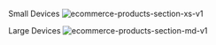 Small Devices
![ecommerce-products-section-xs-v1](https://github.com/user-attachments/assets/2ae605b5-a714-4717-8943-1d198b40953f)

Large Devices
![ecommerce-products-section-md-v1](https://github.com/user-attachments/assets/815623cc-73f7-4582-b2b9-c1a864bf5a45)
